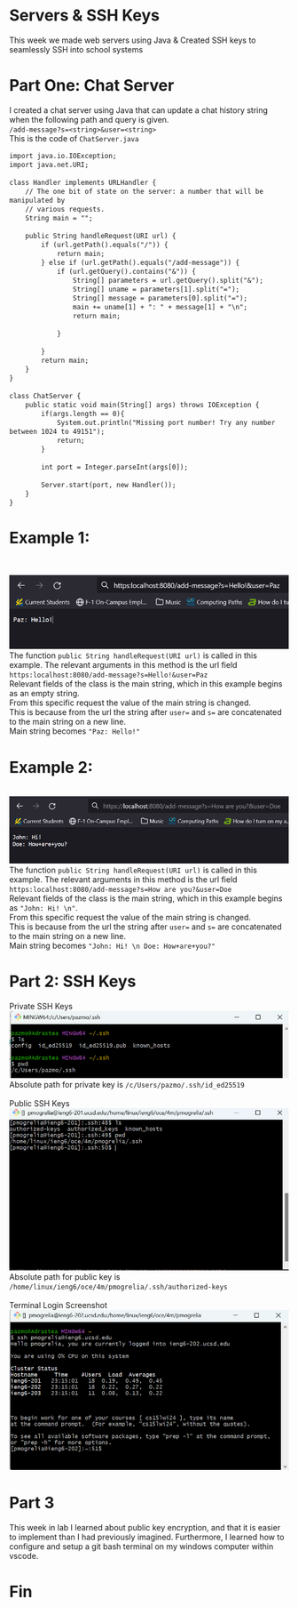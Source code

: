 # Servers & SSH Keys <br>
This week we made web servers using Java & Created SSH keys to seamlessly SSH into school systems<br>


# Part One: Chat Server<br>
I created a chat server using Java that can update a chat history string when the following path and query is given. <br>
`/add-message?s=<string>&user=<string>`<br>
This is the code of `ChatServer.java`<br>
```
import java.io.IOException;
import java.net.URI;

class Handler implements URLHandler {
    // The one bit of state on the server: a number that will be manipulated by
    // various requests.
    String main = "";

    public String handleRequest(URI url) {
        if (url.getPath().equals("/")) {
            return main;
        } else if (url.getPath().equals("/add-message")) {
            if (url.getQuery().contains("&")) {
                String[] parameters = url.getQuery().split("&");
                String[] uname = parameters[1].split("=");
                String[] message = parameters[0].split("=");
                main += uname[1] + ": " + message[1] + "\n";
                return main;
             
            }
            
        }
        return main;
    }
}

class ChatServer {
    public static void main(String[] args) throws IOException {
        if(args.length == 0){
            System.out.println("Missing port number! Try any number between 1024 to 49151");
            return;
        }

        int port = Integer.parseInt(args[0]);

        Server.start(port, new Handler());
    }
}
```

# Example 1:
<br>

![Image](example1.png) <br>
The function `public String handleRequest(URI url)` is called in this example.
The relevant arguments in this method is the url field `https:localhost:8080/add-message?s=Hello!&user=Paz` <br>
Relevant fields of the class is the main string, which in this example begins as an empty string. <br>
From this specific request the value of the main string is changed. <br>
This is because from the url the string after `user=` and `s=` are concatenated to the main string on a new line.<br>
Main string becomes `"Paz: Hello!"`

# Example 2:
<br>![Image](example2.png)<br>
The function `public String handleRequest(URI url)` is called in this example.
The relevant arguments in this method is the url field `https:localhost:8080/add-message?s=How are you?&user=Doe` <br>
Relevant fields of the class is the main string, which in this example begins as `"John: Hi! \n"`. <br>
From this specific request the value of the main string is changed. <br>
This is because from the url the string after `user=` and `s=` are concatenated to the main string on a new line.<br>
Main string becomes `"John: Hi! \n Doe: How+are+you?"`

# Part 2: SSH Keys
Private SSH Keys <br>
![Image](publickey.png)<br>
Absolute path for private key is `/c/Users/pazmo/.ssh/id_ed25519`<br><br>
Public SSH Keys
![Image](pazmokey.png)<br>
Absolute path for public key is `/home/linux/ieng6/oce/4m/pmogrelia/.ssh/authorized-keys`<br><br>
Terminal Login Screenshot
![Image](login.png)

# Part 3
This week in lab I learned about public key encryption, and that it is easier to implement than I had previously imagined. Furthermore, I learned how to configure and setup a git bash terminal on my windows computer within vscode.
# Fin



